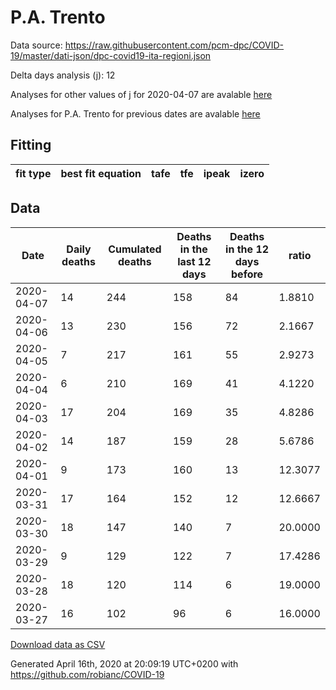 # P.A. Trento

Data source: https://raw.githubusercontent.com/pcm-dpc/COVID-19/master/dati-json/dpc-covid19-ita-regioni.json

Delta days analysis (j): 12

Analyses for other values of j for 2020-04-07 are avalable [here](../2020-04-07/README.md)

Analyses for P.A. Trento for previous dates are avalable [here](../README.md)

## Fitting 
|fit type|best fit equation|tafe|tfe|ipeak|izero|
|-------|-----|--------|------|---|---|

## Data
|Date|Daily deaths|Cumulated deaths|Deaths in the last 12 days|Deaths in the 12 days before|ratio|
|----|----------|-----------|-------|--------------------|-----|
|2020-04-07|14|244|158|84|1.8810|
|2020-04-06|13|230|156|72|2.1667|
|2020-04-05|7|217|161|55|2.9273|
|2020-04-04|6|210|169|41|4.1220|
|2020-04-03|17|204|169|35|4.8286|
|2020-04-02|14|187|159|28|5.6786|
|2020-04-01|9|173|160|13|12.3077|
|2020-03-31|17|164|152|12|12.6667|
|2020-03-30|18|147|140|7|20.0000|
|2020-03-29|9|129|122|7|17.4286|
|2020-03-28|18|120|114|6|19.0000|
|2020-03-27|16|102|96|6|16.0000|

[Download data as CSV](COVID-19_p.a._trento_j12_2020-04-07.csv)

Generated April 16th, 2020 at 20:09:19 UTC+0200 with https://github.com/robianc/COVID-19
